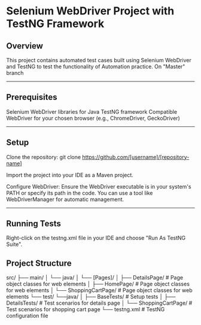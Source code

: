 # Selenium WebDriver Project with TestNG Framework

## Overview

This project contains automated test cases built using Selenium WebDriver and TestNG to test the functionality of Automation practice. On "Master" branch

----------------------------------------------

## Prerequisites

Selenium WebDriver libraries for Java
TestNG framework
Compatible WebDriver for your chosen browser (e.g., ChromeDriver, GeckoDriver)

----------------------------------------------

## Setup

Clone the repository:
git clone https://github.com/[username]/[repository-name]

Import the project into your IDE as a Maven project.

Configure WebDriver:
Ensure the WebDriver executable is in your system's PATH or specify its path in the code.
You can use a tool like WebDriverManager for automatic management.

-----------------------------------------------

## Running Tests

Right-click on the testng.xml file in your IDE and choose "Run As TestNG Suite".

## Project Structure

src/
├── main/
│   └── java/
│       └── [Pages]/
│           ├── DetailsPage/   # Page object classes for web elements
│           ├── HomePage/        # Page object classes for web elements
│           └── ShoppingCartPage/     # Page object classes for web elements
└── test/
    └──java/
│           ├── BaseTests/   # Setup tests
│           ├── DetailsTests/       # Test scenarios for details page
│           └── ShoppingCartPage/ # Test scenarios for shopping cart page 
 └── testng.xml       # TestNG configuration file
